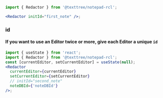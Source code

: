 ```jsx
import { Redactor } from '@texttree/notepad-rcl';

<Redactor initId="first_note" />;
```

### **id**

#### If you want to use an Editor twice or more, give each Editor a unique **`id`**

```jsx
import { useState } from 'react';
import { Redactor } from '@texttree/notepad-rcl';
const [currentEditor, setCurrentEditor] = useState(null);
<Redactor
  currentEditor={currentEditor}
  setCurrentEditor={setCurrentEditor}
  // initId="second_note"
  noteDBId={'noteDBId'}
/>;
```

<!--
### **Placeholder**

#### Pass the **`placeholder`** option if you want to set a custom placeholder

```jsx
import React from 'react';
import { Editor } from '@texttree/notepad-rcl';

const changePlaceholder = 'changed default text';

<Editor initId="placeholder_sample" placeholder={changePlaceholder} />;
``` -->

<!-- ### **Save note**

### If you want to use your own method for saving notes, pass it in props

```jsx
import { Editor, useData } from '@texttree/notepad-rcl';

const { saveNote, getNote } = useData();

<Editor initId="saveNote_sample" saveBtn="true" saveNote={saveNote} getNote={getNote} />;
```

### **Rename the database**

### You can also rename the database from "localforage" -->

<!--
```jsx
import { Editor, useData } from '@texttree/notepad-rcl';

const { dBNameRegistration, saveNote, getNote } = useData();

dBNameRegistration('NotepadRCL');

<Editor id="dBNameRegistration_sample" />;
``` -->
